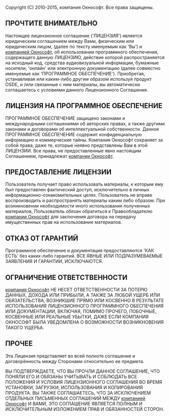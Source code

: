 Copyright (C) 2010-2015, компания Окнософт.
Все права защищены.

## ПРОЧТИТЕ ВНИМАТЕЛЬНО
Настоящее лицензионное соглашение ('ЛИЦЕНЗИЯ') является юридическим соглашением между Вами, физическим или юридическим лицом, (далее по тексту именуемым как 'Вы') и [компанией Окнософт](http://www.oknosoft.ru), об использовании программного обеспечения, содержащего данную ЛИЦЕНЗИЮ, действие которой распространяется на исходный код, средства аудиовизуальной информации, бумажные носители, 'онлайн' или электронную документацию (далее совместно именуемые как 'ПРОГРАММНОЕ ОБЕСПЕЧЕНИЕ').
Приобретая, устанавливая или каким-либо другим образом используя продукт OSDE, и /или связанные с ним материалы, вы автоматически соглашаетесь с условиями данного Лицензионного Соглашения.

## ЛИЦЕНЗИЯ НА ПРОГРАММНОЕ ОБЕСПЕЧЕНИЕ
ПРОГРАММНОЕ ОБЕСПЕЧЕНИЕ защищено законами и международными соглашениями об авторских правах, а также другими законами и договорами об интеллектуальной собственности. Данное ПРОГРАММНОЕ ОБЕСПЕЧЕНИЕ содержит конфиденциальную информацию и коммерческие тайны. Компания Окнософт сохраняет за собой права, даже те, которые неявно представлены Вам в этой ЛИЦЕНЗИИ.
Все права, не предоставленные явно настоящим Соглашением, принадлежат [компании Окнософт](http://www.oknosoft.ru).

## ПРЕДОСТАВЛЕНИЕ ЛИЦЕНЗИИ
Пользователь получает право использовать материалы, к которым ему был предоставлен фактический доступ,
исключительно в личных информационно-ознакомительных целях.
Пользователь не вправе воспроизводить и распространять материалы каким либо образом.
При возникновении необходимости иного использования полученных материалов,
Пользователь обязан обратиться к Правообладателю [компании Окнософт](info@oknosoft.ru)
для заключения договора на передачу имущественных прав на использование материалов.

## ОТКАЗ ОТ ГАРАНТИЙ
Программное обеспечение и документация предоставляются 'КАК ЕСТЬ' без каких-либо гарантий.
ВСЕ ЯВНЫЕ ИЛИ ПОДРАЗУМЕВАЕМЫЕ ЗАЯВЛЕНИЯ И ГАРАНТИИ, ИСКЛЮЧАЮТСЯ.

## ОГРАНИЧЕНИЕ ОТВЕТСТВЕННОСТИ
[компания Окнософт](http://www.oknosoft.ru) НЕ НЕСЕТ ОТВЕТСТВЕННОСТИ ЗА ПОТЕРЮ ДАННЫХ, ДОХОДА ИЛИ ПРИБЫЛИ, А ТАКЖЕ ЗА ЛЮБОЙ УЩЕРБ ИЛИ ОБЯЗАТЕЛЬСТВА, ВОЗНИКШИЕ ПРЯМО ИЛИ КОСВЕННО В РЕЗУЛЬТАТЕ ИСПОЛЬЗОВАНИЯ ЛИЦЕНЗИОННОГО ПРОГРАММНОГО ОБЕСПЕЧЕНИЯ ИЛИ ДОКУМЕНТАЦИИ, ВКЛЮЧАЯ, ПОМИМО ПРОЧЕГО, ПОБОЧНЫЕ, КОСВЕННЫЕ ИЛИ РЕАЛЬНЫЕ УБЫТКИ, ДАЖЕ ЕСЛИ КОМПАНИЯ ОКНОСОФТ БЫЛА УВЕДОМЛЕНА О ВОЗМОЖНОСТИ ВОЗНИКНОВЕНИЯ ТАКОГО УЩЕРБА.

## ПРОЧЕЕ
Эта Лицензия представляет во всей полноте соглашение и договорённость между Сторонами относительно ее предмета.

ВЫ ПОДТВЕРЖДАЕТЕ, ЧТО ВЫ ПРОЧЛИ ДАННОЕ СОГЛАШЕНИЕ, ЧТО ПОНЯЛИ ЕГО И ОБЯЗАНЫ УЧИТЫВАТЬ И СОБЛЮДАТЬ ВСЕ ПОЛОЖЕНИЯ И УСЛОВИЯ ЛИЦЕНЗИОННОГО СОГЛАШЕНИЯ ВО ВРЕМЯ УСТАНОВКИ, ЗАГРУЗКИ, ИСПОЛЬЗОВАНИЯ И КОПИРОВАНИЯ ПРОДУКТА. ВЫ ТАКЖЕ СОГЛАШАЕТЕСЬ, ЧТО ЗА ИСКЛЮЧЕНИЕМ ОТДЕЛЬНЫХ ПИСЬМЕННЫХ СОГЛАШЕНИЙ МЕЖДУ [компанией Окнософт](http://www.oknosoft.ru) И ВАМИ, ЭТО СОГЛАШЕНИЕ ЯВЛЯЕТСЯ ПОЛНЫМ И ИСКЛЮЧИТЕЛЬНЫМ ИЗЛОЖЕНИЕМ ПРАВ И ОБЯЗАННОСТЕЙ СТОРОН.

